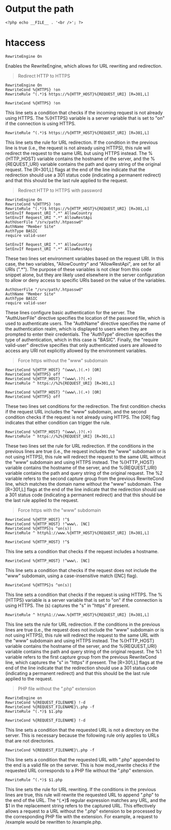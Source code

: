 # Output the path

```
<?php echo __FILE__ . '<br />'; ?>
```

# htaccess

```
RewriteEngine On    
```
Enables the RewriteEngine, which allows for URL rewriting and redirection.    

> Redirect HTTP to HTTPS

```
RewriteEngine On
RewriteCond %{HTTPS} !on
RewriteRule ^(.*)$ https://%{HTTP_HOST}%{REQUEST_URI} [R=301,L]
```

```
RewriteCond %{HTTPS} !on    
```
This line sets a condition that checks if the incoming request is not already using HTTPS. The %{HTTPS} variable is a server variable that is set to "on" if the connection is using HTTPS.

```
RewriteRule ^(.*)$ https://%{HTTP_HOST}%{REQUEST_URI} [R=301,L]   
```
This line sets the rule for URL redirection. If the condition in the previous line is true (i.e., the request is not already using HTTPS), this rule will redirect the request to the same URL but using HTTPS instead. The %{HTTP_HOST} variable contains the hostname of the server, and the %{REQUEST_URI} variable contains the path and query string of the original request. The [R=301,L] flags at the end of the line indicate that the redirection should use a 301 status code (indicating a permanent redirect) and that this should be the last rule applied to the request.


> Redirect HTTP to HTTPS with password

```
RewriteEngine On
RewriteCond %{HTTPS} !on
RewriteRule ^(.*)$ https://%{HTTP_HOST}%{REQUEST_URI} [R=301,L]
SetEnvIf Request_URI ".*" AllowCountry
SetEnvIf Request_URI ".*" AllowRestApi
AuthUserFile "/srv/path/.htpasswd"
AuthName "Member Site"
AuthType BASIC
require valid-user
```

```
SetEnvIf Request_URI ".*" AllowCountry    
SetEnvIf Request_URI ".*" AllowRestApi   
``` 
These two lines set environment variables based on the request URI. In this case, the two variables, "AllowCountry" and "AllowRestApi", are set for all URIs (".*"). The purpose of these variables is not clear from this code snippet alone, but they are likely used elsewhere in the server configuration to allow or deny access to specific URIs based on the value of the variables.   

```
AuthUserFile "/srv/path/.htpasswd"    
AuthName "Member Site"    
AuthType BASIC    
require valid-user    
```
These lines configure basic authentication for the server. The "AuthUserFile" directive specifies the location of the password file, which is used to authenticate users. The "AuthName" directive specifies the name of the authentication realm, which is displayed to users when they are prompted to enter their credentials. The "AuthType" directive specifies the type of authentication, which in this case is "BASIC". Finally, the "require valid-user" directive specifies that only authenticated users are allowed to access any URI not explicitly allowed by the environment variables.


> Force https without the "www" subdomain

```
RewriteCond %{HTTP_HOST} ^(www\.)(.+) [OR]
RewriteCond %{HTTPS} off
RewriteCond %{HTTP_HOST} ^(www\.)?(.+)
RewriteRule ^ https://%2%{REQUEST_URI} [R=301,L]
```

```
RewriteCond %{HTTP_HOST} ^(www\.)(.+) [OR]    
RewriteCond %{HTTPS} off    
```
These two lines set conditions for the redirection. The first condition checks if the request URL includes the "www" subdomain, and the second condition checks if the request is not already using HTTPS. The [OR] flag indicates that either condition can trigger the rule.

```
RewriteCond %{HTTP_HOST} ^(www\.)?(.+)    
RewriteRule ^ https://%2%{REQUEST_URI} [R=301,L]   
```
These two lines set the rule for URL redirection. If the conditions in the previous lines are true (i.e., the request includes the "www" subdomain or is not using HTTPS), this rule will redirect the request to the same URL without the "www" subdomain and using HTTPS instead. The %{HTTP_HOST} variable contains the hostname of the server, and the %{REQUEST_URI} variable contains the path and query string of the original request. The %2 variable refers to the second capture group from the previous RewriteCond line, which matches the domain name without the "www" subdomain. The [R=301,L] flags at the end of the line indicate that the redirection should use a 301 status code (indicating a permanent redirect) and that this should be the last rule applied to the request.


> Force https with the "www" subdomain

```
RewriteCond %{HTTP_HOST} !^$
RewriteCond %{HTTP_HOST} !^www\. [NC]
RewriteCond %{HTTPS}s ^on(s)|
RewriteRule ^ http%1://www.%{HTTP_HOST}%{REQUEST_URI} [R=301,L]
```

```
RewriteCond %{HTTP_HOST} !^$    
```
This line sets a condition that checks if the request includes a hostname.    

```
RewriteCond %{HTTP_HOST} !^www\. [NC]   
```
This line sets a condition that checks if the request does not include the "www" subdomain, using a case-insensitive match ([NC] flag).   

```
RewriteCond %{HTTPS}s ^on(s)|   
```
This line sets a condition that checks if the request is using HTTPS. The %{HTTPS} variable is a server variable that is set to "on" if the connection is using HTTPS. The (s) captures the "s" in "https" if present.

```
RewriteRule ^ http%1://www.%{HTTP_HOST}%{REQUEST_URI} [R=301,L]   
```
This line sets the rule for URL redirection. If the conditions in the previous lines are true (i.e., the request does not include the "www" subdomain or is not using HTTPS), this rule will redirect the request to the same URL with the "www" subdomain and using HTTPS instead. The %{HTTP_HOST} variable contains the hostname of the server, and the %{REQUEST_URI} variable contains the path and query string of the original request. The %1 variable refers to the first capture group from the previous RewriteCond line, which captures the "s" in "https" if present. The [R=301,L] flags at the end of the line indicate that the redirection should use a 301 status code (indicating a permanent redirect) and that this should be the last rule applied to the request.    



> PHP file without the ".php" extension

```
RewriteEngine on 
RewriteCond %{REQUEST_FILENAME} !-d
RewriteCond %{REQUEST_FILENAME}\.php -f
RewriteRule ^(.*)$ $1.php
```

```
RewriteCond %{REQUEST_FILENAME} !-d   
```
This line sets a condition that the requested URL is not a directory on the server. This is necessary because the following rule only applies to URLs that are not directories.

```
RewriteCond %{REQUEST_FILENAME}\.php -f   
```
This line sets a condition that the requested URL with ".php" appended to the end is a valid file on the server. This is how mod_rewrite checks if the requested URL corresponds to a PHP file without the ".php" extension.    

```
RewriteRule ^(.*)$ $1.php   
```
This line sets the rule for URL rewriting. If the conditions in the previous lines are true, this rule will rewrite the requested URL to append ".php" to the end of the URL. The ^(.*)$ regular expression matches any URL, and the $1 in the replacement string refers to the captured URL. This effectively allows a request to a URL without the ".php" extension to be processed by the corresponding PHP file with the extension. For example, a request to /example would be rewritten to /example.php.

